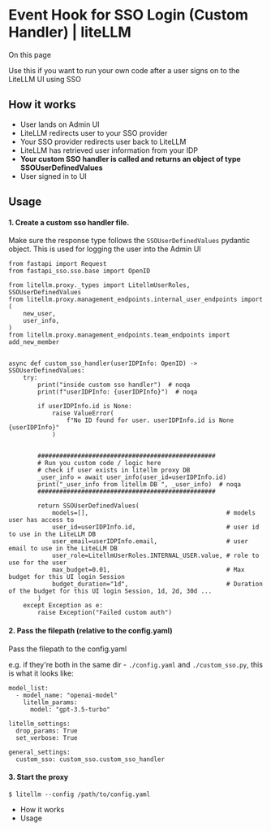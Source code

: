 # Event Hook for SSO Login (Custom Handler) | liteLLM

On this page

Use this if you want to run your own code after a user signs on to the LiteLLM UI using SSO

## How it works​

  * User lands on Admin UI
  * LiteLLM redirects user to your SSO provider
  * Your SSO provider redirects user back to LiteLLM
  * LiteLLM has retrieved user information from your IDP
  * **Your custom SSO handler is called and returns an object of type SSOUserDefinedValues**
  * User signed in to UI

## Usage​

#### 1\. Create a custom sso handler file.​

Make sure the response type follows the `SSOUserDefinedValues` pydantic object. This is used for logging the user into the Admin UI
    
    
    from fastapi import Request  
    from fastapi_sso.sso.base import OpenID  
      
    from litellm.proxy._types import LitellmUserRoles, SSOUserDefinedValues  
    from litellm.proxy.management_endpoints.internal_user_endpoints import (  
        new_user,  
        user_info,  
    )  
    from litellm.proxy.management_endpoints.team_endpoints import add_new_member  
      
      
    async def custom_sso_handler(userIDPInfo: OpenID) -> SSOUserDefinedValues:  
        try:  
            print("inside custom sso handler")  # noqa  
            print(f"userIDPInfo: {userIDPInfo}")  # noqa  
      
            if userIDPInfo.id is None:  
                raise ValueError(  
                    f"No ID found for user. userIDPInfo.id is None {userIDPInfo}"  
                )  
              
      
            #################################################  
            # Run you custom code / logic here  
            # check if user exists in litellm proxy DB  
            _user_info = await user_info(user_id=userIDPInfo.id)  
            print("_user_info from litellm DB ", _user_info)  # noqa  
            #################################################  
      
            return SSOUserDefinedValues(  
                models=[],                                      # models user has access to  
                user_id=userIDPInfo.id,                         # user id to use in the LiteLLM DB  
                user_email=userIDPInfo.email,                   # user email to use in the LiteLLM DB  
                user_role=LitellmUserRoles.INTERNAL_USER.value, # role to use for the user   
                max_budget=0.01,                                # Max budget for this UI login Session  
                budget_duration="1d",                           # Duration of the budget for this UI login Session, 1d, 2d, 30d ...  
            )  
        except Exception as e:  
            raise Exception("Failed custom auth")  
    

#### 2\. Pass the filepath (relative to the config.yaml)​

Pass the filepath to the config.yaml

e.g. if they're both in the same dir - `./config.yaml` and `./custom_sso.py`, this is what it looks like:
    
    
    model_list:   
      - model_name: "openai-model"  
        litellm_params:   
          model: "gpt-3.5-turbo"  
      
    litellm_settings:  
      drop_params: True  
      set_verbose: True  
      
    general_settings:  
      custom_sso: custom_sso.custom_sso_handler  
    

#### 3\. Start the proxy​
    
    
    $ litellm --config /path/to/config.yaml   
    

  * How it works
  * Usage